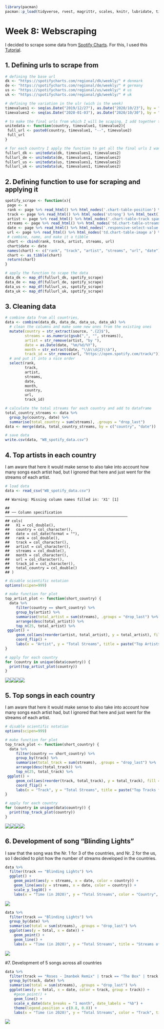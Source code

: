 ``` r
library(pacman)
pacman::p_load(tidyverse, rvest, magrittr, scales, knitr, lubridate, tibble, gdata)
```

# Week 8: Webscraping

I decided to scrape some data from [Spotify
Charts](https://spotifycharts.com/). For this, I used this
[Tutorial](https://datacritics.com/2018/03/20/scrape-it-yourself-spotify-charts/).

## 1\. Defining urls to scrape from

``` r
# defining the base url
dk <- "https://spotifycharts.com/regional/dk/weekly/" # denmark
de <- "https://spotifycharts.com/regional/de/weekly/" # germany
us <- "https://spotifycharts.com/regional/us/weekly/" # us
uk <- "https://spotifycharts.com/regional/gb/weekly/" # uk

# defining the variation in the ulr (wich is the week)
timevalues1 <- seq(as.Date("2019/12/27"), as.Date("2020/10/23"), by = "week")
timevalues2 <- seq(as.Date("2020-01-03"), as.Date("2020/10/30"), by = "week")

# to make the final urls from which I will be scaping, I add together the base + variation 
unitedata <- function(country, timevalue1, timevalue2){
 full_url <- paste0(country, timevalue1, "--", timevalue2)
 full_url
}

# for each country I apply the function to get all the final urls I want to scrape from
fullurl_dk <- unitedata(dk, timevalues1, timevalues2)
fullurl_de <- unitedata(de, timevalues1, timevalues2)
fullurl_us <- unitedata(us, timevalues1, timevalues2)
fullurl_uk <- unitedata(uk, timevalues1, timevalues2)
```

## 2\. Defining function to use for scraping and applying it

``` r
spotify_scrape <- function(x){
 page <- x
 rank <- page %>% read_html() %>% html_nodes('.chart-table-position') %>% html_text() %>% as.data.frame()
 track <- page %>% read_html() %>% html_nodes('strong') %>% html_text() %>% as.data.frame()
 artist <- page %>% read_html() %>% html_nodes('.chart-table-track span') %>% html_text() %>% as.data.frame()
 streams <- page %>% read_html() %>% html_nodes('td.chart-table-streams') %>% html_text() %>% as.data.frame()
 date <- page %>% read_html() %>% html_nodes('.responsive-select-value') %>% html_text() %>% .[3] 
 url <- page %>% read_html() %>% html_nodes('td.chart-table-image a') %>% html_attr('href')
 # combine, name, and make it a tibble
 chart <- cbind(rank, track, artist, streams, url)
 chart$date <- date
 names(chart) <- c("rank", "track", "artist", "streams", "url", "date")
 chart <- as_tibble(chart)
 return(chart)
}

# apply the function to scape the data
data_dk <- map_df(fullurl_dk, spotify_scrape)
data_de <- map_df(fullurl_de, spotify_scrape)
data_us <- map_df(fullurl_us, spotify_scrape)
data_uk <- map_df(fullurl_uk, spotify_scrape)
```

## 3\. Cleaning data

``` r
# combine data from all countries, 
data <- combine(data_dk, data_de, data_us, data_uk) %>%
  # clean the columns and make some new ones from the existing ones
  mutate(country = str_extract(source, ".{2}$"),
         streams = as.numeric(gsub(",", "", streams)),
         artist = str_remove(artist, "by "),
         date = as.Date(date, "%m/%d/%Y"),
         month = str_extract(date, "\\b\\d{2}\\b"),
         track_id = str_remove(url, "https://open.spotify.com/track/")) %>%
  # and put it into a nice order
  select(rank,  
         track,
         artist,
         streams,
         date,
         month,
         country,
         url,
         track_id)

# calculate the total streams for each country and add to dataframe
total_country_streams <- data %>%
  group_by(country, date) %>%
  summarise(total_country = sum(streams), .groups = "drop_last")
data <- merge(data, total_country_streams, by = c("country", "date"))

# save data
write.csv(data, "W8_spotify_data.csv")
```

## 4\. Top artists in each country

I am aware that here it would make sense to also take into account how
many songs each artist had, but I ignored that here and just went for
the streams of each artist.

``` r
# load data
data <- read_csv("W8_spotify_data.csv")
```

    ## Warning: Missing column names filled in: 'X1' [1]

    ## 
    ## ── Column specification ────────────────────────────────────────────────────────
    ## cols(
    ##   X1 = col_double(),
    ##   country = col_character(),
    ##   date = col_date(format = ""),
    ##   rank = col_double(),
    ##   track = col_character(),
    ##   artist = col_character(),
    ##   streams = col_double(),
    ##   month = col_character(),
    ##   url = col_character(),
    ##   track_id = col_character(),
    ##   total_country = col_double()
    ## )

``` r
# disable scientific notation
options(scipen=999)

# make function for plot
top_artist_plot <- function(short_country) {
  data %>% 
     filter(country == short_country) %>%
     group_by(artist) %>% 
     summarise(total_artist = sum(streams), .groups = "drop_last") %>% 
     arrange(desc(total_artist)) %>%
     top_n(25, total_artist) %>%
 ggplot() +
     geom_col(aes(reorder(artist, total_artist), y = total_artist), fill = "lightblue3") +
     coord_flip() +
     labs(x = "Artist", y = "Total Streams", title = paste("Top Artists for Country:", short_country))
}

# apply for each country
for (country in unique(data$country)) {
  print(top_artist_plot(country))
}
```

![](W8_WebScraping_files/figure-gfm/unnamed-chunk-5-1.png)<!-- -->![](W8_WebScraping_files/figure-gfm/unnamed-chunk-5-2.png)<!-- -->![](W8_WebScraping_files/figure-gfm/unnamed-chunk-5-3.png)<!-- -->![](W8_WebScraping_files/figure-gfm/unnamed-chunk-5-4.png)<!-- -->

## 5\. Top songs in each country

I am aware that here it would make sense to also take into account how
many songs each artist had, but I ignored that here and just went for
the streams of each artist.

``` r
# disable scientific notation
options(scipen=999)

# make function for plot
top_track_plot <- function(short_country) {
  data %>% 
     filter(country == short_country) %>%
     group_by(track) %>% 
     summarise(total_track = sum(streams), .groups = "drop_last") %>% 
     arrange(desc(total_track)) %>%
     top_n(25, total_track) %>%
 ggplot() +
     geom_col(aes(reorder(track, total_track), y = total_track), fill = "lightcoral") +
     coord_flip() +
     labs(x = "Track", y = "Total Streams", title = paste("Top Tracks for Country:", short_country))
}

# apply for each country
for (country in unique(data$country)) {
  print(top_track_plot(country))
}
```

![](W8_WebScraping_files/figure-gfm/unnamed-chunk-6-1.png)<!-- -->![](W8_WebScraping_files/figure-gfm/unnamed-chunk-6-2.png)<!-- -->![](W8_WebScraping_files/figure-gfm/unnamed-chunk-6-3.png)<!-- -->![](W8_WebScraping_files/figure-gfm/unnamed-chunk-6-4.png)<!-- -->

## 6\. Development of song “Blinding Lights”

I saw that the song was the Nr. 1 for 3 of the countries, and Nr. 2 for
the us, so I decided to plot how the number of streams developed in the
countries.

``` r
data %>%
  filter(track == "Blinding Lights") %>%
  ggplot() +
    geom_point(aes(y = streams, x = date, color = country)) +
    geom_line(aes(y = streams, x = date, color = country)) +
    scale_y_log10() +
    labs(x = "Time (in 2020)", y = "Total Streams", color = "Country", title = "Streams of 'Blindings Lights'")
```

![](W8_WebScraping_files/figure-gfm/unnamed-chunk-7-1.png)<!-- -->

``` r
data %>%
  filter(track == "Blinding Lights") %>%
  group_by(date) %>% 
  summarise(total = sum(streams), .groups = "drop_last") %>% 
  ggplot(aes(y = total, x = date)) +
    geom_point() +
    geom_line() +
    labs(x = "Time (in 2020)", y = "Total Streams", title = "Streams of 'Blindings Lights' across countries")
```

![](W8_WebScraping_files/figure-gfm/unnamed-chunk-7-2.png)<!-- -->

\#7. Development of 5 songs across all countries

``` r
data %>%
  filter(track == "Roses - Imanbek Remix" | track == "The Box" | track == "Blinding Lights" | track == "ROCKSTAR (feat. Roddy Ricch)" | track == "Dance Monkey") %>%
  group_by(track, date) %>% 
  summarise(total = sum(streams), .groups = "drop_last") %>%
  ggplot(aes(y = total, x = date, color = track, group = track)) +
    #geom_point() +
    geom_line() +
    scale_x_date(date_breaks = "1 month", date_labels = "%b") +
    theme(legend.position = c(0.8, 0.8)) +
    labs(x = "Time (in 2020)", y = "Total Streams", color = "Track", title = "Streams of 5 Top Tracks across countries")
```

![](W8_WebScraping_files/figure-gfm/unnamed-chunk-8-1.png)<!-- -->

